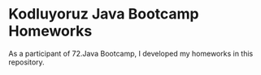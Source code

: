 # Kodluyoruz Java Bootcamp Homeworks

As a participant of 72.Java Bootcamp, I developed my homeworks in this repository.
